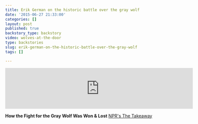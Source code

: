 ```yaml
---
title: Erik German on the historic battle over the gray wolf
date: '2015-06-27 21:33:00'
categories: []
layout: post
published: true
backstory_type: backstory
video: wolves-at-the-door
type: backstories
slug: erik-german-on-the-historic-battle-over-the-gray-wolf
tags: []

---
```

<iframe width="600" height="130" frameborder="0" scrolling="no" src="https://www.wnyc.org/widgets/ondemand_player/takeaway/#file=%2Faudio%2Fxspf%2F411046%2F"></iframe>

**How the Fight for the Gray Wolf Was Won & Lost**
[NPR's The Takeaway](http://www.thetakeaway.org/story/how-fight-gray-wolf-was-won-and-lost/)

